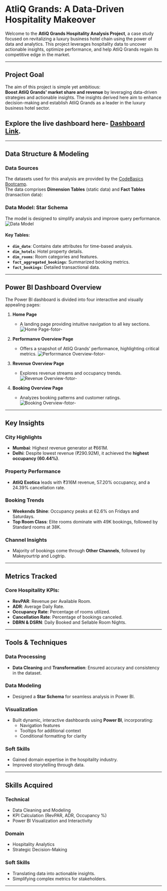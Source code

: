 #  AtliQ Grands: A Data-Driven Hospitality Makeover

Welcome to the **AtliQ Grands Hospitality Analysis Project**, a case study focused on revitalizing a luxury business hotel chain using the power of data and analytics. This project leverages hospitality data to uncover actionable insights, optimize performance, and help AtliQ Grands regain its competitive edge in the market.

---

##  Project Goal

The aim of this project is simple yet ambitious:  
**Boost AtliQ Grands' market share and revenue** by leveraging data-driven strategies and actionable insights. The insights derived here aim to enhance decision-making and establish AtliQ Grands as a leader in the luxury business hotel sector.

## Explore the live dashboard here- [Dashboard Link](https://app.powerbi.com/view?r=eyJrIjoiYjdlM2MzZmQtYzc3MS00NzZmLWIyZDItMDM5Yjg3MjA0NzdkIiwidCI6ImM2ZTU0OWIzLTVmNDUtNDAzMi1hYWU5LWQ0MjQ0ZGM1YjJjNCJ9).


---

##  Data Structure & Modeling

### Data Sources
The datasets used for this analysis are provided by the [CodeBasics Bootcamp](https://codebasics.io/).  
The data comprises **Dimension Tables** (static data) and **Fact Tables** (transaction data):

### Data Model: **Star Schema**
The model is designed to simplify analysis and improve query performance.  
![Data Model](https://github.com/user-attachments/assets/80a3f708-dcfc-4968-a499-a794fa5156de)

#### Key Tables:
- **`dim_date`**: Contains date attributes for time-based analysis.
- **`dim_hotels`**: Hotel property details.
- **`dim_rooms`**: Room categories and features.
- **`fact_aggregated_bookings`**: Summarized booking metrics.
- **`fact_bookings`**: Detailed transactional data.

---

##  Power BI Dashboard Overview

The Power BI dashboard is divided into four interactive and visually appealing pages:

1. **Home Page**  
   - A landing page providing intuitive navigation to all key sections.
    ![Home Page-fotor-](https://github.com/user-attachments/assets/f679f25e-57f6-4267-ba5f-e592df6bc2f7)


2. **Performanve Overview Page**  
   - Offers a snapshot of AtliQ Grands’ performance, highlighting critical metrics.
![Perforrmance Overview-fotor-](https://github.com/user-attachments/assets/1e307d5d-381a-4c9a-88a0-30d6b27fd2d5)

3. **Revenue Overview Page**  
   - Explores revenue streams and occupancy trends.
![Revenue Overview-fotor-](https://github.com/user-attachments/assets/0daf13a4-26b8-47d7-9864-437f01d95da4)

4. **Booking Overview Page**  
   - Analyzes booking patterns and customer ratings.
![Booking Overview-fotor-](https://github.com/user-attachments/assets/145db8f6-1ff0-4425-a414-59eaa166ec01)

---

##  Key Insights

###  City Highlights
- **Mumbai**: Highest revenue generator at ₹661M.
- **Delhi**: Despite lowest revenue (₹290.92M), it achieved the **highest occupancy (60.44%)**.

###  Property Performance
- **AtliQ Exotica** leads with ₹316M revenue, 57.20% occupancy, and a 24.39% cancellation rate.

###  Booking Trends
- **Weekends Shine**: Occupancy peaks at 62.6% on Fridays and Saturdays.
- **Top Room Class**: Elite rooms dominate with 49K bookings, followed by Standard rooms at 38K.

###  Channel Insights
- Majority of bookings come through **Other Channels**, followed by Makeyourtrip and Logtrip.

---

##  Metrics Tracked

### Core Hospitality KPIs:
- **RevPAR**: Revenue per Available Room.
- **ADR**: Average Daily Rate.
- **Occupancy Rate**: Percentage of rooms utilized.
- **Cancellation Rate**: Percentage of bookings canceled.
- **DBRN & DSRN**: Daily Booked and Sellable Room Nights.

---

##  Tools & Techniques

###  Data Processing
- **Data Cleaning** and **Transformation**: Ensured accuracy and consistency in the dataset.

###  Data Modeling
- Designed a **Star Schema** for seamless analysis in Power BI.

###  Visualization
- Built dynamic, interactive dashboards using **Power BI**, incorporating:
  - Navigation features
  - Tooltips for additional context
  - Conditional formatting for clarity

###  Soft Skills
- Gained domain expertise in the hospitality industry.
- Improved storytelling through data.

---

##  Skills Acquired

### Technical
- Data Cleaning and Modeling  
- KPI Calculation (RevPAR, ADR, Occupancy %)  
- Power BI Visualization and Interactivity  

### Domain
- Hospitality Analytics  
- Strategic Decision-Making  

### Soft Skills
- Translating data into actionable insights.  
- Simplifying complex metrics for stakeholders.  

---
